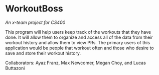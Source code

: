 # WorkoutBoss
*An x-team project for CS400*

This program will help users keep track of the workouts that they have done. It will allow them to organize and access all of the data from their workout history and allow them to view PRs. The primary users of this application would be people that workout often and those who desire to save and store their workout history. 

Collaborators: Ayaz Franz, Max Newcomer, Megan Choy, and Lucas Buttazoni
